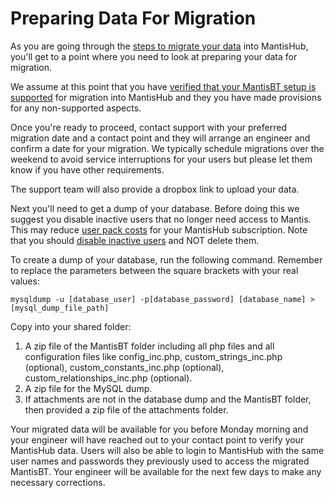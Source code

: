 # Preparing Data For Migration

As you are going through the [steps to migrate your data](/migrating_to_mh/migrate_data) into MantisHub, you'll get to a point where you need to look at preparing your data for migration. 

We assume at this point that you have [verified that your MantisBT setup is supported](/migrating_to_mh/migrate_data) for migration into MantisHub and they you have made provisions for any non-supported aspects. 

Once you're ready to proceed, contact support with your preferred migration date and a contact point and they will arrange an engineer and confirm a date for your migration. We typically schedule migrations over the weekend to avoid service interruptions for your users but please let them know if you have other requirements.

The support team will also provide a dropbox link to upload your data.  

Next you'll need to get a dump of your database. Before doing this we suggest you disable inactive users that no longer need access to Mantis. This may reduce [user pack costs](/plans_billing/storage) for your MantisHub subscription. Note that you should [disable inactive users](/user_management/disable_accounts) and NOT delete them. 

To create a dump of your database, run the following command. Remember to replace the parameters between the square brackets with your real values:

`mysqldump -u [database_user] -p[database_password] [database_name] > [mysql_dump_file_path]`

Copy into your shared folder:

1. A zip file of the MantisBT folder including all php files and all configuration files like config_inc.php, custom_strings_inc.php (optional), custom_constants_inc.php (optional), custom_relationships_inc.php (optional).
2. A zip file for the MySQL dump.
3. If attachments are not in the database dump and the MantisBT folder, then provided a zip file of the attachments folder.

Your migrated data will be available for you before Monday morning and your engineer will have reached out to your contact point to verify your MantisHub data. Users will also be able to login to MantisHub with the same user names and passwords they previously used to access the migrated MantisBT. Your engineer will be available for the next few days to make any necessary corrections.  